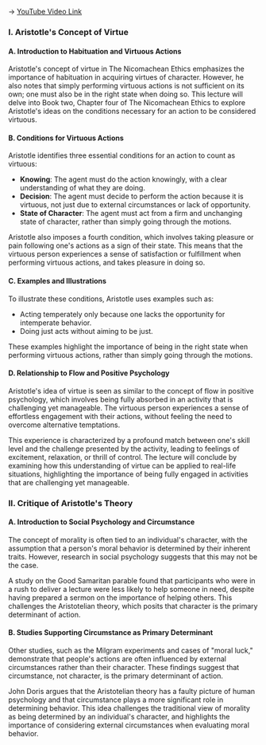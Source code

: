 -> [YouTube Video Link](https://www.youtube.com/watch?v=C8yNxXAm7F4&list=PL3F6BC200B2930084&index=10&pp=iAQB)

### I. Aristotle's Concept of Virtue
#### A. Introduction to Habituation and Virtuous Actions

Aristotle's concept of virtue in The Nicomachean Ethics emphasizes the importance of habituation in acquiring virtues of character. However, he also notes that simply performing virtuous actions is not sufficient on its own; one must also be in the right state when doing so. This lecture will delve into Book two, Chapter four of The Nicomachean Ethics to explore Aristotle's ideas on the conditions necessary for an action to be considered virtuous.

#### B. Conditions for Virtuous Actions

Aristotle identifies three essential conditions for an action to count as virtuous:

*   **Knowing**: The agent must do the action knowingly, with a clear understanding of what they are doing.
*   **Decision**: The agent must decide to perform the action because it is virtuous, not just due to external circumstances or lack of opportunity.
*   **State of Character**: The agent must act from a firm and unchanging state of character, rather than simply going through the motions.

Aristotle also imposes a fourth condition, which involves taking pleasure or pain following one's actions as a sign of their state. This means that the virtuous person experiences a sense of satisfaction or fulfillment when performing virtuous actions, and takes pleasure in doing so.

#### C. Examples and Illustrations

To illustrate these conditions, Aristotle uses examples such as:

*   Acting temperately only because one lacks the opportunity for intemperate behavior.
*   Doing just acts without aiming to be just.

These examples highlight the importance of being in the right state when performing virtuous actions, rather than simply going through the motions.

#### D. Relationship to Flow and Positive Psychology

Aristotle's idea of virtue is seen as similar to the concept of flow in positive psychology, which involves being fully absorbed in an activity that is challenging yet manageable. The virtuous person experiences a sense of effortless engagement with their actions, without feeling the need to overcome alternative temptations.

This experience is characterized by a profound match between one's skill level and the challenge presented by the activity, leading to feelings of excitement, relaxation, or thrill of control. The lecture will conclude by examining how this understanding of virtue can be applied to real-life situations, highlighting the importance of being fully engaged in activities that are challenging yet manageable.

### II. Critique of Aristotle's Theory
#### A. Introduction to Social Psychology and Circumstance

The concept of morality is often tied to an individual's character, with the assumption that a person's moral behavior is determined by their inherent traits. However, research in social psychology suggests that this may not be the case.

A study on the Good Samaritan parable found that participants who were in a rush to deliver a lecture were less likely to help someone in need, despite having prepared a sermon on the importance of helping others. This challenges the Aristotelian theory, which posits that character is the primary determinant of action.

#### B. Studies Supporting Circumstance as Primary Determinant

Other studies, such as the Milgram experiments and cases of "moral luck," demonstrate that people's actions are often influenced by external circumstances rather than their character. These findings suggest that circumstance, not character, is the primary determinant of action.

John Doris argues that the Aristotelian theory has a faulty picture of human psychology and that circumstance plays a more significant role in determining behavior. This idea challenges the traditional view of morality as being determined by an individual's character, and highlights the importance of considering external circumstances when evaluating moral behavior.